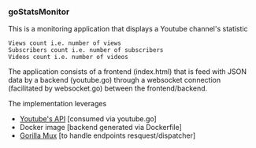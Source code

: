 ### goStatsMonitor

This is a monitoring application that displays a Youtube channel's statistic

```
Views count i.e. number of views
Subscribers count i.e. number of subscribers
Videos count i.e. number of videos
```

The application consists of a frontend (index.html) that is feed with JSON data by a backend (youtube.go) through a websocket connection (facilitated by websocket.go) between the frontend/backend.

The implementation leverages

* [Youtube's API](https://www.googleapis.com/youtube/v3/channels) [consumed via youtube.go]
* Docker image [backend generated via Dockerfile]
* [Gorilla Mux](http://www.gorillatoolkit.org/pkg/mux) [to handle endpoints resquest/dispatcher]

